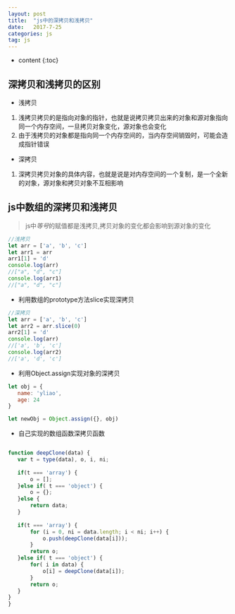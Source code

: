 ```yaml
---
layout: post
title:  "js中的深拷贝和浅拷贝"
date:   2017-7-25
categories: js
tag: js
---
```


* content
{:toc}


## 深拷贝和浅拷贝的区别

- 浅拷贝
 1. 浅拷贝拷贝的是指向对象的指针，也就是说拷贝拷贝出来的对象和源对象指向同一个内存空间，一旦拷贝对象变化，源对象也会变化
 2. 由于浅拷贝的对象都是指向同一个内存空间的，当内存空间销毁时，可能会造成指针错误

- 深拷贝
 1. 深拷贝拷贝对象的具体内容，也就是说是对内存空间的一个复制，是一个全新的对象，源对象和拷贝对象不互相影响

 ## js中数组的深拷贝和浅拷贝
 
 > js中*等号*的赋值都是浅拷贝,拷贝对象的变化都会影响到源对象的变化

 ```javascript
 //浅拷贝
 let arr = ['a', 'b', 'c']
 let arr1 = arr
 arr1[1] = 'd'
 console.log(arr)
 //["a", "d", "c"]
 console.log(arr1)
 //["a", "d", "c"]
 ```

 - 利用数组的prototype方法slice实现深拷贝

 ```javascript
 //深拷贝
let arr = ['a', 'b', 'c']
let arr2 = arr.slice(0)
arr2[1] = 'd'
console.log(arr)
//['a', 'b', 'c']
console.log(arr2)
//['a', 'd', 'c']
 ```

 - 利用Object.assign实现对象的深拷贝

 ```javascript
let obj = {
    name: 'yliao',
    age: 24
}

let newObj = Object.assign({}, obj)
 ```

 - 自己实现的数组函数深拷贝函数

 ```javascript

function deepClone(data) {
	var t = type(data), o, i, ni;
	
	if(t === 'array') {
	    o = [];
	}else if( t === 'object') {
	    o = {};
	}else {
	    return data;
	}
	
	if(t === 'array') {
	    for (i = 0, ni = data.length; i < ni; i++) {
	        o.push(deepClone(data[i]));
	    }
	    return o;
	}else if( t === 'object') {
	    for( i in data) {
	        o[i] = deepClone(data[i]);
	    }
	    return o;
	}
}
}
 ```